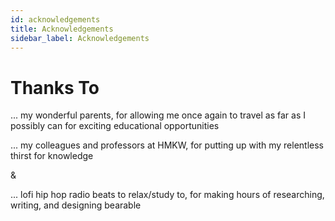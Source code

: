 ```yaml
---
id: acknowledgements
title: Acknowledgements
sidebar_label: Acknowledgements
---
```

# Thanks To

... my wonderful parents, for allowing me once again to travel as far as I possibly can for exciting educational opportunities

... my colleagues and professors at HMKW, for putting up with my relentless thirst for knowledge

&

... lofi hip hop radio beats to relax/study to, for making hours of researching, writing, and designing bearable
